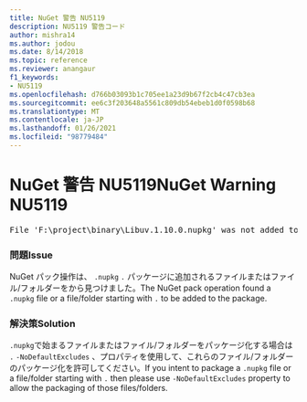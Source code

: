 ```yaml
---
title: NuGet 警告 NU5119
description: NU5119 警告コード
author: mishra14
ms.author: jodou
ms.date: 8/14/2018
ms.topic: reference
ms.reviewer: anangaur
f1_keywords:
- NU5119
ms.openlocfilehash: d766b03093b1c705ee1a23d9b67f2cb4c47cb3ea
ms.sourcegitcommit: ee6c3f203648a5561c809db54ebeb1d0f0598b68
ms.translationtype: MT
ms.contentlocale: ja-JP
ms.lasthandoff: 01/26/2021
ms.locfileid: "98779484"
---
```

# <a name="nuget-warning-nu5119"></a><span data-ttu-id="048c7-103">NuGet 警告 NU5119</span><span class="sxs-lookup"><span data-stu-id="048c7-103">NuGet Warning NU5119</span></span>
<pre>File 'F:\project\binary\Libuv.1.10.0.nupkg' was not added to the package. Files and folders starting with '.' or ending with '.nupkg' are excluded by default. To include this file, use -NoDefaultExcludes from the commandline</pre>

### <a name="issue"></a><span data-ttu-id="048c7-104">問題</span><span class="sxs-lookup"><span data-stu-id="048c7-104">Issue</span></span>

<span data-ttu-id="048c7-105">NuGet パック操作は、 `.nupkg` `.` パッケージに追加されるファイルまたはファイル/フォルダーをから見つけました。</span><span class="sxs-lookup"><span data-stu-id="048c7-105">The NuGet pack operation found a `.nupkg` file or a file/folder starting with `.` to be added to the package.</span></span>


### <a name="solution"></a><span data-ttu-id="048c7-106">解決策</span><span class="sxs-lookup"><span data-stu-id="048c7-106">Solution</span></span>

<span data-ttu-id="048c7-107">`.nupkg`で始まるファイルまたはファイル/フォルダーをパッケージ化する場合は `.` `-NoDefaultExcludes` 、プロパティを使用して、これらのファイル/フォルダーのパッケージ化を許可してください。</span><span class="sxs-lookup"><span data-stu-id="048c7-107">If you intent to package a `.nupkg` file or a file/folder starting with `.` then please use `-NoDefaultExcludes` property to allow the packaging of those files/folders.</span></span>

